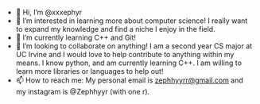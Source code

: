 - 👋 Hi, I’m @xxxephyr
- 👀 I’m interested in learning more about computer science! I really want to expand my knowledge and find a niche I enjoy in the field.
- 🌱 I’m currently learning C++ and Git!
- 💞️ I’m looking to collaborate on anything! I am a second year CS major at UC Irvine and I would love to help contribute to anything within my means.
    I know python, and am currently learning C++. I am willing to learn more libraries or languages to help out!
- 📫 How to reach me: My personal email is zephhyyrr@gmail.com and my instagram is @Zephhyyr (with one r).

<!---
xxxephyr/xxxephyr is a ✨ special ✨ repository because its `README.md` (this file) appears on your GitHub profile.
You can click the Preview link to take a look at your changes.
--->

